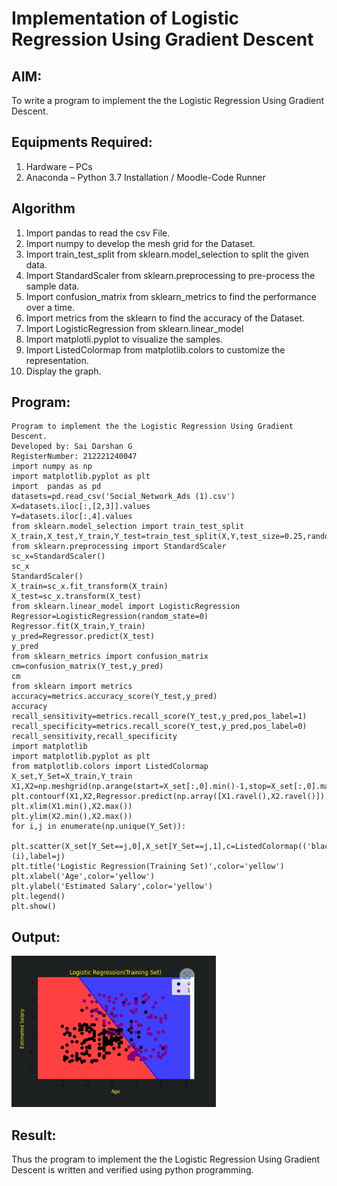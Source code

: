 # Implementation of Logistic Regression Using Gradient Descent
## AIM:
To write a program to implement the the Logistic Regression Using Gradient Descent.
## Equipments Required:
1. Hardware – PCs
2. Anaconda – Python 3.7 Installation / Moodle-Code Runner
## Algorithm
1. Import pandas to read the csv File.
2. Import numpy to develop the mesh grid for the Dataset.
3. Import train_test_split from sklearn.model_selection to split the given data.
4. Import StandardScaler from sklearn.preprocessing to pre-process the sample data.
5. Import confusion_matrix from sklearn_metrics to find the performance over a time.
6. Import metrics from the sklearn to find the accuracy of the Dataset.
7. Import LogisticRegression from sklearn.linear_model
8. Import matplotli.pyplot to visualize the samples.
9. Import ListedColormap from matplotlib.colors to customize the representation.
10. Display the graph.
## Program:
```
Program to implement the the Logistic Regression Using Gradient Descent.
Developed by: Sai Darshan G
RegisterNumber: 212221240047  
import numpy as np
import matplotlib.pyplot as plt
import  pandas as pd
datasets=pd.read_csv('Social_Network_Ads (1).csv')
X=datasets.iloc[:,[2,3]].values
Y=datasets.iloc[:,4].values
from sklearn.model_selection import train_test_split
X_train,X_test,Y_train,Y_test=train_test_split(X,Y,test_size=0.25,random_state=0)
from sklearn.preprocessing import StandardScaler
sc_x=StandardScaler()
sc_x
StandardScaler()
X_train=sc_x.fit_transform(X_train)
X_test=sc_x.transform(X_test)
from sklearn.linear_model import LogisticRegression
Regressor=LogisticRegression(random_state=0)
Regressor.fit(X_train,Y_train)
y_pred=Regressor.predict(X_test)
y_pred
from sklearn_metrics import confusion_matrix
cm=confusion_matrix(Y_test,y_pred)
cm
from sklearn import metrics
accuracy=metrics.accuracy_score(Y_test,y_pred)
accuracy
recall_sensitivity=metrics.recall_score(Y_test,y_pred,pos_label=1)
recall_specificity=metrics.recall_score(Y_test,y_pred,pos_label=0)
recall_sensitivity,recall_specificity
import matplotlib
import matplotlib.pyplot as plt
from matplotlib.colors import ListedColormap
X_set,Y_Set=X_train,Y_train
X1,X2=np.meshgrid(np.arange(start=X_set[:,0].min()-1,stop=X_set[:,0].max()+1,step=0.01),np.arange(start=X_set[:,1].min()-1,stop=X_set[:,1].max()+1,step=0.01))
plt.contourf(X1,X2,Regressor.predict(np.array([X1.ravel(),X2.ravel()]).T).reshape(X1.shape),alpha=0.75,cmap=ListedColormap(('red','blue')))
plt.xlim(X1.min(),X2.max())
plt.ylim(X2.min(),X2.max())
for i,j in enumerate(np.unique(Y_Set)):
    plt.scatter(X_set[Y_Set==j,0],X_set[Y_Set==j,1],c=ListedColormap(('black','purple'))(i),label=j)
plt.title('Logistic Regression(Training Set)',color='yellow')
plt.xlabel('Age',color='yellow')
plt.ylabel('Estimated Salary',color='yellow')
plt.legend()
plt.show()
```
## Output:
![logistic regression using gradient descent](sam.png)
## Result:
Thus the program to implement the the Logistic Regression Using Gradient Descent is written and verified using python programming.
